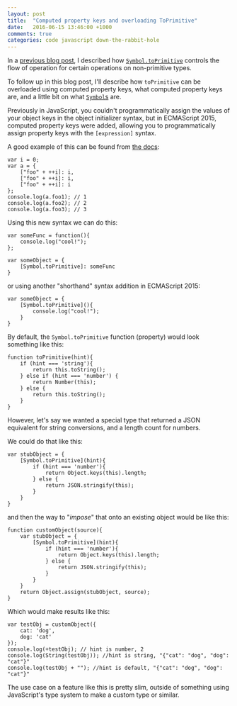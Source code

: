 ```yaml
---
layout: post
title:  "Computed property keys and overloading ToPrimitive"
date:   2016-06-15 13:46:00 +1000
comments: true
categories: code javascript down-the-rabbit-hole
---
```


In a [previous blog post][javascripts type system], I described how [`Symbol.toPrimitive`][toPrimitive] controls the flow of operation for certain operations on non-primitive types.

To follow up in this blog post, I'll describe how `toPrimitive` can be overloaded using computed property keys, what computed property keys are, and a little bit on what [`Symbol`s][Symbol] are.

Previously in JavaScript, you couldn't programmatically assign the values of your object keys in the object initializer syntax, but in ECMAScript 2015, computed property keys were added, allowing you to programmatically assign property keys with the `[expression]` syntax.

A good example of this can be found from [the docs][da docs]:

    var i = 0;
    var a = {
        ["foo" + ++i]: i,
        ["foo" + ++i]: i,
        ["foo" + ++i]: i
    };
    console.log(a.foo1); // 1
    console.log(a.foo2); // 2
    console.log(a.foo3); // 3

Using this new syntax we can do this:

    var someFunc = function(){
        console.log("cool!");
    };

    var someObject = {
        [Symbol.toPrimitive]: someFunc
    }

or using another "shorthand" syntax addition in ECMAScript 2015:

    var someObject = {
        [Symbol.toPrimitive](){
            console.log("cool!");
        }
    }


By default, the `Symbol.toPrimitive` function (property) would look something like this:

    function toPrimitive(hint){
        if (hint === 'string'){
            return this.toString();
        } else if (hint === 'number') {
            return Number(this);
        } else {
            return this.toString();
        }
    }

However, let's say we wanted a special type that returned a JSON equivalent for string conversions, and a length count for numbers.

We could do that like this:

    var stubObject = {
        [Symbol.toPrimitive](hint){
            if (hint === 'number'){
                return Object.keys(this).length;
            } else {
                return JSON.stringify(this);
            }
        }
    }

and then the way to "_impose_" that onto an existing object would be like this:

    function customObject(source){
        var stubObject = {
            [Symbol.toPrimitive](hint){
                if (hint === 'number'){
                    return Object.keys(this).length;
                } else {
                    return JSON.stringify(this);
                }
            }
        }
        return Object.assign(stubObject, source);
    }

Which would make results like this:

    var testObj = customObject({
        cat: 'dog',
        dog: 'cat'
    });
    console.log(+testObj); // hint is number, 2
    console.log(String(testObj)); //hint is string, "{"cat": "dog", "dog": "cat"}"
    console.log(testObj + ""); //hint is default, "{"cat": "dog", "dog": "cat"}"

The use case on a feature like this is pretty slim, outside of something using JavaScript's type system to make a custom type or similar.

[javascripts type system]: http://418stat.us/2016/04/javascripts-type-system/
[Symbol]: https://developer.mozilla.org/en/docs/Web/JavaScript/Reference/Global_Objects/Symbol
[toPrimitive]: https://developer.mozilla.org/en-US/docs/Web/JavaScript/Reference/Global_Objects/Symbol/toPrimitive
[da docs]: https://developer.mozilla.org/en/docs/Web/JavaScript/Reference/Operators/Object_initializer
